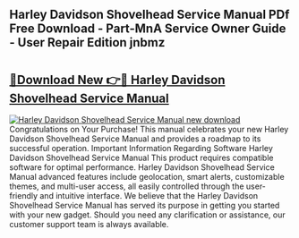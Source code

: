 ## Harley Davidson Shovelhead Service Manual PDf Free Download - Part-MnA Service Owner Guide - User Repair Edition jnbmz

# <h2><a href="http://bc47257.oget.top/?id=Harley+Davidson+Shovelhead+Service+Manual">🔗Download New 👉🔴 Harley Davidson Shovelhead Service Manual</a></h2>

[![Harley Davidson Shovelhead Service Manual new download](https://i.imgur.com/5g1atiW.png)](http://bc47257.oget.top/?id=Harley+Davidson+Shovelhead+Service+Manual)
Congratulations on Your Purchase! This manual celebrates your new Harley Davidson Shovelhead Service Manual and provides a roadmap to its successful operation. Important Information Regarding Software Harley Davidson Shovelhead Service Manual This product requires compatible software for optimal performance. Harley Davidson Shovelhead Service Manual advanced features include geolocation, smart alerts, customizable themes, and multi-user access, all easily controlled through the user-friendly and intuitive interface. We believe that the Harley Davidson Shovelhead Service Manual has served its purpose in getting you started with your new gadget. Should you need any clarification or assistance, our customer support team is always available.
